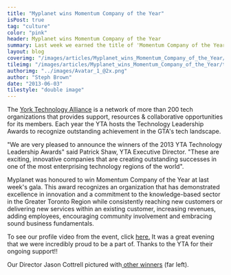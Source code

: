 ```yaml
---
title: "Myplanet wins Momentum Company of the Year"
isPost: true
tag: "culture"
color: "pink"
header: Myplanet wins Momentum Company of the Year
summary: Last week we earned the title of 'Momentum Company of the Year' at York Tech Alliance's Technology Leadership Awards.
layout: blog
coverimg: "/images/articles/Myplanet_wins_Momentum_Company_of_the_Year/cover.jpg"
tileimg: "/images/articles/Myplanet_wins_Momentum_Company_of_the_Year/tile.jpg"
authorimg: "../images/Avatar_1_@2x.png"
author: "Steph Brown"
date: "2013-06-03"
tilestyle: "double image"
---
```


The [York Technology Alliance](http://www.yorktech.ca/) is a network of more than 200 tech organizations that provides support, resources &amp; collaborative opportunities for its members. Each year the YTA hosts the Technology Leadership Awards to recognize outstanding achievement in the GTA's tech landscape. 

"We are very pleased to announce the winners of the 2013 YTA Technology Leadership Awards" said Patrick Shaw, YTA Executive Director. "These are exciting, innovative companies that are creating outstanding successes in one of the most enterprising technology regions of the world".

Myplanet was honoured to win Momentum Company of the Year at last week's gala. This award recognizes an organization that has demonstrated excellence in innovation and a commitment to the knowledge-based sector in the Greater Toronto Region while consistently reaching new customers or delivering new services within an existing customer, increasing revenues, adding employees, encouraging community involvement and embracing sound business fundamentals.

To see our profile video from the event, click [here.](https://vimeo.com/67731276) It was a great evening that we were incredibly proud to be a part of. Thanks to the YTA for their ongoing support!!

Our Director Jason Cottrell pictured with[ other winners](http://www.yorktech.ca/ytanews?mode=PostView&amp;bmi=1306493) (far left).









  